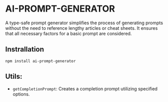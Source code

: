 # AI-PROMPT-GENERATOR

A type-safe prompt generator simplifies the process of generating prompts without the need to reference lengthy articles or cheat sheets. It ensures that all necessary factors for a basic prompt are considered.

## Instrallation

```shell
npm install ai-prompt-generator
```

## Utils:

- `getCompletionPrompt`:
  Creates a completion prompt utilizing specified options.
